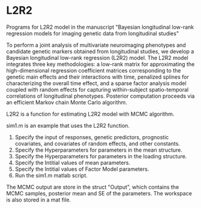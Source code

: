 # L2R2
Programs for L2R2 model in the manuscript "Bayesian longitudinal low-rank regression models for imaging genetic data from longitudinal studies"

To perform a joint analysis of multivariate  neuroimaging phenotypes and candidate genetic markers obtained from longitudinal  studies, we develop a Bayesian longitudinal low-rank regression (L2R2) model. The L2R2 model integrates three key methodologies: a low-rank matrix for approximating the high-dimensional regression coefficient matrices corresponding to the genetic main effects and their interactions with time, penalized splines for characterizing the overall time effect, and a sparse factor analysis model coupled with random effects for capturing within-subject spatio-temporal correlations of longitudinal phenotypes. Posterior computation proceeds via an efficient Markov chain Monte Carlo algorithm.

L2R2 is a function for estimating L2R2 model with MCMC algorithm.

sim1.m is an example that uses the L2R2 function.

1. Specify the input of responses, genetic predictors, prognostic covariates, and covariates of random effects, and other constants.
2. Specify the Hyperparameters for parameters in the mean structure.
3. Specify the Hyperparameters for parameters in the loading structure.
4. Specify the Intitial values of mean parameters.
5. Specify the  Intitial values of Factor Model parameters.
6. Run the sim1.m matlab script. 

The MCMC output are store in the struct "Output", which contains the MCMC samples, posterior mean and SE of the parameters.
The workspace is also stored in a mat file.
